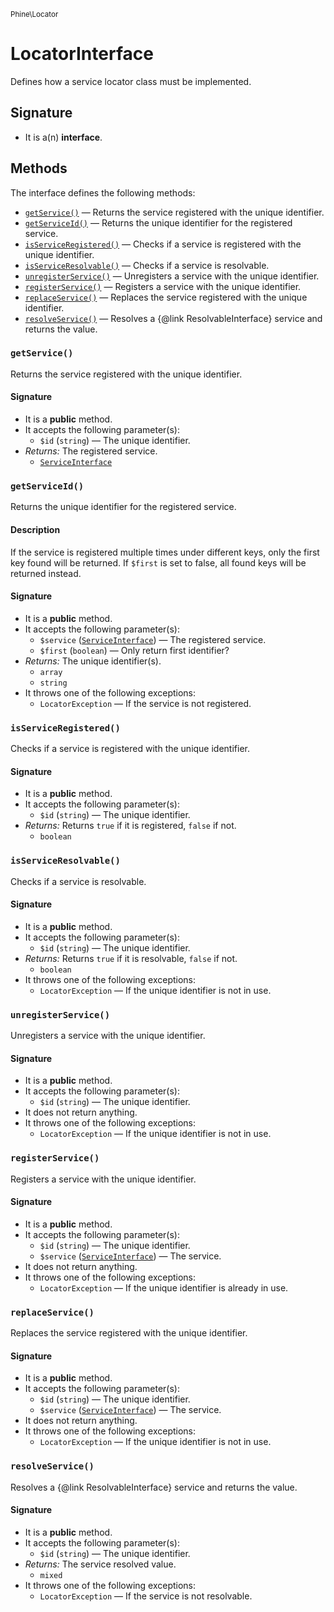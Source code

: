 <small>Phine\Locator</small>

LocatorInterface
================

Defines how a service locator class must be implemented.

Signature
---------

- It is a(n) **interface**.

Methods
-------

The interface defines the following methods:

- [`getService()`](#getService) &mdash; Returns the service registered with the unique identifier.
- [`getServiceId()`](#getServiceId) &mdash; Returns the unique identifier for the registered service.
- [`isServiceRegistered()`](#isServiceRegistered) &mdash; Checks if a service is registered with the unique identifier.
- [`isServiceResolvable()`](#isServiceResolvable) &mdash; Checks if a service is resolvable.
- [`unregisterService()`](#unregisterService) &mdash; Unregisters a service with the unique identifier.
- [`registerService()`](#registerService) &mdash; Registers a service with the unique identifier.
- [`replaceService()`](#replaceService) &mdash; Replaces the service registered with the unique identifier.
- [`resolveService()`](#resolveService) &mdash; Resolves a {@link ResolvableInterface} service and returns the value.

### `getService()` <a name="getService"></a>

Returns the service registered with the unique identifier.

#### Signature

- It is a **public** method.
- It accepts the following parameter(s):
    - `$id` (`string`) &mdash; The unique identifier.
- _Returns:_ The registered service.
    - [`ServiceInterface`](../../Phine/Locator/Service/ServiceInterface.md)

### `getServiceId()` <a name="getServiceId"></a>

Returns the unique identifier for the registered service.

#### Description

If the service is registered multiple times under different keys, only
the first key found will be returned. If `$first` is set to false, all
found keys will be returned instead.

#### Signature

- It is a **public** method.
- It accepts the following parameter(s):
    - `$service` ([`ServiceInterface`](../../Phine/Locator/Service/ServiceInterface.md)) &mdash; The registered service.
    - `$first` (`boolean`) &mdash; Only return first identifier?
- _Returns:_ The unique identifier(s).
    - `array`
    - `string`
- It throws one of the following exceptions:
    - `LocatorException` &mdash; If the service is not registered.

### `isServiceRegistered()` <a name="isServiceRegistered"></a>

Checks if a service is registered with the unique identifier.

#### Signature

- It is a **public** method.
- It accepts the following parameter(s):
    - `$id` (`string`) &mdash; The unique identifier.
- _Returns:_ Returns `true` if it is registered, `false` if not.
    - `boolean`

### `isServiceResolvable()` <a name="isServiceResolvable"></a>

Checks if a service is resolvable.

#### Signature

- It is a **public** method.
- It accepts the following parameter(s):
    - `$id` (`string`) &mdash; The unique identifier.
- _Returns:_ Returns `true` if it is resolvable, `false` if not.
    - `boolean`
- It throws one of the following exceptions:
    - `LocatorException` &mdash; If the unique identifier is not in use.

### `unregisterService()` <a name="unregisterService"></a>

Unregisters a service with the unique identifier.

#### Signature

- It is a **public** method.
- It accepts the following parameter(s):
    - `$id` (`string`) &mdash; The unique identifier.
- It does not return anything.
- It throws one of the following exceptions:
    - `LocatorException` &mdash; If the unique identifier is not in use.

### `registerService()` <a name="registerService"></a>

Registers a service with the unique identifier.

#### Signature

- It is a **public** method.
- It accepts the following parameter(s):
    - `$id` (`string`) &mdash; The unique identifier.
    - `$service` ([`ServiceInterface`](../../Phine/Locator/Service/ServiceInterface.md)) &mdash; The service.
- It does not return anything.
- It throws one of the following exceptions:
    - `LocatorException` &mdash; If the unique identifier is already in use.

### `replaceService()` <a name="replaceService"></a>

Replaces the service registered with the unique identifier.

#### Signature

- It is a **public** method.
- It accepts the following parameter(s):
    - `$id` (`string`) &mdash; The unique identifier.
    - `$service` ([`ServiceInterface`](../../Phine/Locator/Service/ServiceInterface.md)) &mdash; The service.
- It does not return anything.
- It throws one of the following exceptions:
    - `LocatorException` &mdash; If the unique identifier is not in use.

### `resolveService()` <a name="resolveService"></a>

Resolves a {@link ResolvableInterface} service and returns the value.

#### Signature

- It is a **public** method.
- It accepts the following parameter(s):
    - `$id` (`string`) &mdash; The unique identifier.
- _Returns:_ The service resolved value.
    - `mixed`
- It throws one of the following exceptions:
    - `LocatorException` &mdash; If the service is not resolvable.

